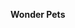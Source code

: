 <html>
	<head>
	<title>My Favorite Series</title>
	</head>
<body> 
	<b><p>Wonder Pets</p></b>

</body>

</html>
